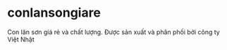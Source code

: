 # conlansongiare
Con lăn sơn giá rẻ và chất lượng. Được sản xuất và phân phối bởi công ty Việt Nhật
